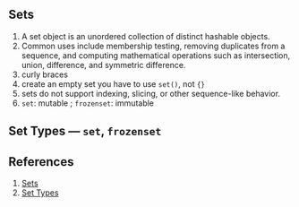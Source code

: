 ## Sets

1. A set object is an unordered collection of distinct hashable objects.
2. Common uses include membership testing, removing duplicates from a sequence, and computing mathematical operations such as intersection, union, difference, and symmetric difference.
3. curly braces
4. create an empty set you have to use `set()`, not `{}`
5. sets do not support indexing, slicing, or other sequence-like behavior.
6. `set`: mutable ; `frozenset`: immutable

## Set Types — `set`, `frozenset`

## References

1. [Sets](https://docs.python.org/3/tutorial/datastructures.html#sets)
2. [Set Types](https://docs.python.org/3.7/library/stdtypes.html#set-types-set-frozenset)

